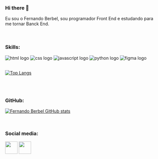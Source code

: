 <h3>Hi there 👋</h3>

Eu sou o Fernando Berbel, sou programador Front End e estudando para me tornar Banck End.
<br>
<br>
<br>

<div>
<h3><strong>Skills:</strong></h3>
<img src="https://img.shields.io/badge/HTML5-E34F26?style=for-the-badge&logo=html5&logoColor=white" alt="html logo">
<img src="https://img.shields.io/badge/CSS3-1572B6?style=for-the-badge&logo=css3&logoColor=white" alt="css logo">
<img src="https://img.shields.io/badge/JavaScript-F7DF1E?style=for-the-badge&logo=javascript&logoColor=black" alt="javascript logo">
<img src="https://img.shields.io/badge/Python-14354C?style=for-the-badge&logo=python&logoColor=white" alt="python logo">
<img src="https://img.shields.io/badge/Figma-F24E1E?style=for-the-badge&logo=figma&logoColor=white" alt="figma logo">
<br>
<br>

[![Top Langs](https://github-readme-stats.vercel.app/api/top-langs/?username=fernandoberbel&layout=compact)](https://github.com/anuraghazra/github-readme-stats)
 
</div>

<br>
<br>

<!--<div>
<h3><strong>Skills in progress:</strong></h3>
<br>
<img src="https://img.shields.io/badge/Node.js-43853D?style=for-the-badge&logo=node.js&logoColor=white" alt="nodejs logo ">
<img src="https://img.shields.io/badge/React-20232A?style=for-the-badge&logo=react&logoColor=61DAFB" alt="react logo ">
<img src="https://img.shields.io/badge/React_Native-20232A?style=for-the-badge&logo=react&logoColor=61DAFB" alt="react native logo">
<br>
</div> -->

<div>
<h3><strong>GitHub:</strong></h3>

[![Fernando Berbel GitHub stats](https://github-readme-stats.vercel.app/api?username=fernandoberbel)](https://github.com/anuraghazra/github-readme-stats) 

</div>
 
<br>  

<div>
<h3><strong>Social media:</strong></h3>
<a href="https://www.instagram.com/fernandoberbel/" target="_blank"><img src="https://cdn-icons-png.flaticon.com/128/4494/4494488.png" width="40px"></a>
<a href="https://www.linkedin.com/in/fernando-berbel/" target="_blank"><img src="https://cdn-icons-png.flaticon.com/128/145/145807.png" width="40px"></a>
</div> 




<!--
**fberbel/fberbel** is a ✨ _special_ ✨ repository because its `README.md` (this file) appears on your GitHub profile.

Here are some ideas to get you started:

- 🔭 I’m currently working on ...
- 🌱 I’m currently learning ...
- 👯 I’m looking to collaborate on ...
- 🤔 I’m looking for help with ...
- 💬 Ask me about ...
- 📫 How to reach me: ...
- 😄 Pronouns: ...
- ⚡ Fun fact: ...
-->
